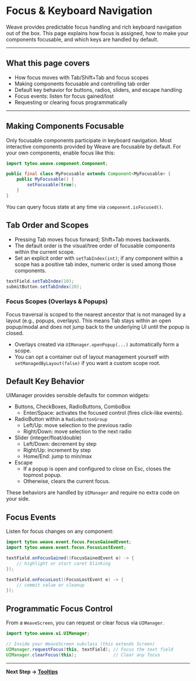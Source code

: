 # Focus & Keyboard Navigation

Weave provides predictable focus handling and rich keyboard navigation out of the box. This page explains how focus is assigned, how to make your components focusable, and which keys are handled by default.

---

## What this page covers

- How focus moves with Tab/Shift+Tab and focus scopes
- Making components focusable and controlling tab order
- Default key behavior for buttons, radios, sliders, and escape handling
- Focus events: listen for focus gained/lost
- Requesting or clearing focus programmatically

---

## Making Components Focusable

Only focusable components participate in keyboard navigation. Most interactive components provided by Weave are focusable by default. For your own components, enable focus like this:

```java
import tytoo.weave.component.Component;

public final class MyFocusable extends Component<MyFocusable> {
    public MyFocusable() {
        setFocusable(true);
    }
}
```

You can query focus state at any time via `component.isFocused()`.

## Tab Order and Scopes

- Pressing Tab moves focus forward; Shift+Tab moves backwards.
- The default order is the visual/tree order of focusable components within the current scope.
- Set an explicit order with `setTabIndex(int)`; if any component within a scope has a positive tab index, numeric order is used among those components.

```java
textField.setTabIndex(10);
submitButton.setTabIndex(20);
```

### Focus Scopes (Overlays & Popups)

Focus traversal is scoped to the nearest ancestor that is not managed by a layout (e.g., popups, overlays). This means Tab stays within an open popup/modal and does not jump back to the underlying UI until the popup is closed.

- Overlays created via `UIManager.openPopup(...)` automatically form a scope.
- You can opt a container out of layout management yourself with `setManagedByLayout(false)` if you want a custom scope root.

## Default Key Behavior

UIManager provides sensible defaults for common widgets:

- Buttons, CheckBoxes, RadioButtons, ComboBox
  - Enter/Space: activates the focused control (fires click-like events).
- RadioButton within a `RadioButtonGroup`
  - Left/Up: move selection to the previous radio
  - Right/Down: move selection to the next radio
- Slider (integer/float/double)
  - Left/Down: decrement by step
  - Right/Up: increment by step
  - Home/End: jump to min/max
- Escape
  - If a popup is open and configured to close on Esc, closes the topmost popup.
  - Otherwise, clears the current focus.

These behaviors are handled by `UIManager` and require no extra code on your side.

## Focus Events

Listen for focus changes on any component:

```java
import tytoo.weave.event.focus.FocusGainedEvent;
import tytoo.weave.event.focus.FocusLostEvent;

textField.onFocusGained((FocusGainedEvent e) -> {
    // highlight or start caret blinking
});

textField.onFocusLost((FocusLostEvent e) -> {
    // commit value or cleanup
});
```

## Programmatic Focus Control

From a `WeaveScreen`, you can request or clear focus via `UIManager`.

```java
import tytoo.weave.ui.UIManager;

// Inside your WeaveScreen subclass (this extends Screen)
UIManager.requestFocus(this, textField); // Focus the text field
UIManager.clearFocus(this);              // Clear any focus
```

---

**Next Step → [Tooltips](tooltip.md)**

